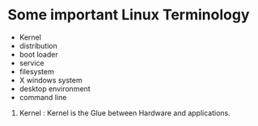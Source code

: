 # Some important Linux Terminology

- Kernel
- distribution
- boot loader
- service
- filesystem
- X windows system
- desktop environment
- command line


1. Kernel : Kernel is the Glue between Hardware and applications.

